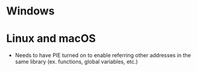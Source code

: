 # Windows

# Linux and macOS

- Needs to have PIE turned on to enable referring other addresses in the same
  library (ex. functions, global variables, etc.)
